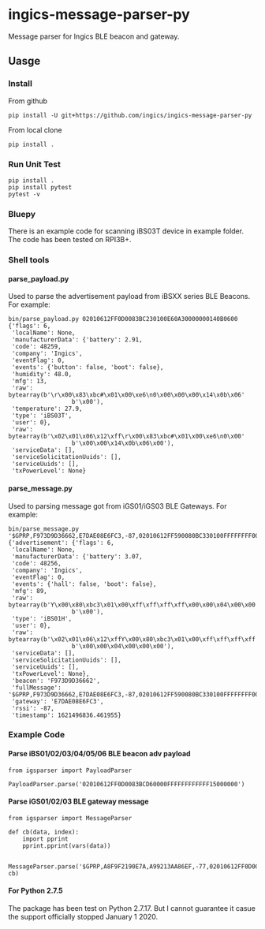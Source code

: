 # ingics-message-parser-py

Message parser for Ingics BLE beacon and gateway.


## Uasge

### Install

From github
```
pip install -U git+https://github.com/ingics/ingics-message-parser-py
```
From local clone
```
pip install .
```

### Run Unit Test
```
pip install .
pip install pytest
pytest -v
```

### Bluepy

There is an example code for scanning iBS03T device in example folder.
The code has been tested on RPI3B+.

### Shell tools

#### parse_payload.py
Used to parse the advertisement payload from iBSXX series BLE Beacons.
For example:
```
bin/parse_payload.py 02010612FF0D0083BC230100E60A30000000140B0600
{'flags': 6,
 'localName': None,
 'manufacturerData': {'battery': 2.91,
 'code': 48259,
 'company': 'Ingics',
 'eventFlag': 0,
 'events': {'button': false, 'boot': false},
 'humidity': 48.0,
 'mfg': 13,
 'raw': bytearray(b'\r\x00\x83\xbc#\x01\x00\xe6\n0\x00\x00\x00\x14\x0b\x06'
                  b'\x00'),
 'temperature': 27.9,
 'type': 'iBS03T',
 'user': 0},
 'raw': bytearray(b'\x02\x01\x06\x12\xff\r\x00\x83\xbc#\x01\x00\xe6\n0\x00'
                  b'\x00\x00\x14\x0b\x06\x00'),
 'serviceData': [],
 'serviceSolicitationUuids': [],
 'serviceUuids': [],
 'txPowerLevel': None}
```

#### parse_message.py
Used to parsing message got from iGS01/iGS03 BLE Gateways.
For example:
```
bin/parse_message.py '$GPRP,F973D9D36662,E7DAE08E6FC3,-87,02010612FF590080BC330100FFFFFFFF000004000000'
{'advertisement': {'flags': 6,
 'localName': None,
 'manufacturerData': {'battery': 3.07,
 'code': 48256,
 'company': 'Ingics',
 'eventFlag': 0,
 'events': {'hall': false, 'boot': false},
 'mfg': 89,
 'raw': bytearray(b'Y\x00\x80\xbc3\x01\x00\xff\xff\xff\xff\x00\x00\x04\x00\x00'
                  b'\x00'),
 'type': 'iBS01H',
 'user': 0},
 'raw': bytearray(b'\x02\x01\x06\x12\xffY\x00\x80\xbc3\x01\x00\xff\xff\xff\xff'
                  b'\x00\x00\x04\x00\x00\x00'),
 'serviceData': [],
 'serviceSolicitationUuids': [],
 'serviceUuids': [],
 'txPowerLevel': None},
 'beacon': 'F973D9D36662',
 'fullMessage': '$GPRP,F973D9D36662,E7DAE08E6FC3,-87,02010612FF590080BC330100FFFFFFFF000004000000',
 'gateway': 'E7DAE08E6FC3',
 'rssi': -87,
 'timestamp': 1621496836.461955}
```

### Example Code

#### Parse iBS01/02/03/04/05/06 BLE beacon adv payload
```
from igsparser import PayloadParser

PayloadParser.parse('02010612FF0D0083BCD60000FFFFFFFFFFFF15000000')
```

#### Parse iGS01/02/03 BLE gateway message
```
from igsparser import MessageParser

def cb(data, index):
    import pprint
    pprint.pprint(vars(data))

 MessageParser.parse('$GPRP,A8F9F2190E7A,A99213AA86EF,-77,02010612FF0D0083BCD60000FFFFFFFFFFFF15000000', cb)
```

#### For Python 2.7.5

The package has been test on Python 2.7.17.
But I cannot guarantee it casue the support officially stopped January 1 2020.

